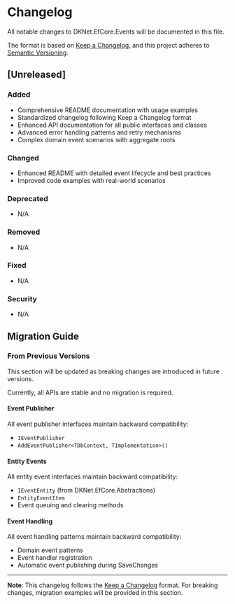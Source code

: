 # Changelog

All notable changes to DKNet.EfCore.Events will be documented in this file.

The format is based on [Keep a Changelog](https://keepachangelog.com/en/1.0.0/),
and this project adheres to [Semantic Versioning](https://semver.org/spec/v2.0.0.html).

## [Unreleased]

### Added
- Comprehensive README documentation with usage examples
- Standardized changelog following Keep a Changelog format
- Enhanced API documentation for all public interfaces and classes
- Advanced error handling patterns and retry mechanisms
- Complex domain event scenarios with aggregate roots

### Changed
- Enhanced README with detailed event lifecycle and best practices
- Improved code examples with real-world scenarios

### Deprecated
- N/A

### Removed
- N/A

### Fixed
- N/A

### Security
- N/A

## Migration Guide

### From Previous Versions

This section will be updated as breaking changes are introduced in future versions.

Currently, all APIs are stable and no migration is required.

#### Event Publisher
All event publisher interfaces maintain backward compatibility:
- `IEventPublisher`
- `AddEventPublisher<TDbContext, TImplementation>()`

#### Entity Events
All entity event interfaces maintain backward compatibility:
- `IEventEntity` (from DKNet.EfCore.Abstractions)
- `EntityEventItem`
- Event queuing and clearing methods

#### Event Handling
All event handling patterns maintain backward compatibility:
- Domain event patterns
- Event handler registration
- Automatic event publishing during SaveChanges

---

**Note**: This changelog follows the [Keep a Changelog](https://keepachangelog.com/en/1.0.0/) format.
For breaking changes, migration examples will be provided in this section.